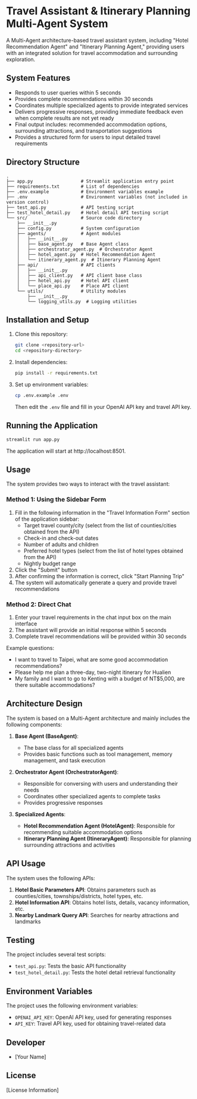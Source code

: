 # Travel Assistant & Itinerary Planning Multi-Agent System

A Multi-Agent architecture-based travel assistant system, including "Hotel Recommendation Agent" and "Itinerary Planning Agent," providing users with an integrated solution for travel accommodation and surrounding exploration.

## System Features

- Responds to user queries within 5 seconds
- Provides complete recommendations within 30 seconds
- Coordinates multiple specialized agents to provide integrated services
- Delivers progressive responses, providing immediate feedback even when complete results are not yet ready
- Final output includes: recommended accommodation options, surrounding attractions, and transportation suggestions
- Provides a structured form for users to input detailed travel requirements

## Directory Structure

```
.
├── app.py                  # Streamlit application entry point
├── requirements.txt        # List of dependencies
├── .env.example            # Environment variables example
├── .env                    # Environment variables (not included in version control)
├── test_api.py             # API testing script
├── test_hotel_detail.py    # Hotel detail API testing script
└── src/                    # Source code directory
    ├── __init__.py
    ├── config.py           # System configuration
    ├── agents/             # Agent modules
    │   ├── __init__.py
    │   ├── base_agent.py   # Base Agent class
    │   ├── orchestrator_agent.py  # Orchestrator Agent
    │   ├── hotel_agent.py  # Hotel Recommendation Agent
    │   └── itinerary_agent.py  # Itinerary Planning Agent
    ├── api/                # API clients
    │   ├── __init__.py
    │   ├── api_client.py   # API client base class
    │   ├── hotel_api.py    # Hotel API client
    │   └── place_api.py    # Place API client
    └── utils/              # Utility modules
        ├── __init__.py
        └── logging_utils.py  # Logging utilities
```

## Installation and Setup

1. Clone this repository:
   ```bash
   git clone <repository-url>
   cd <repository-directory>
   ```

2. Install dependencies:
   ```bash
   pip install -r requirements.txt
   ```

3. Set up environment variables:
   ```bash
   cp .env.example .env
   ```
   Then edit the `.env` file and fill in your OpenAI API key and travel API key.

## Running the Application

```bash
streamlit run app.py
```

The application will start at http://localhost:8501.

## Usage

The system provides two ways to interact with the travel assistant:

### Method 1: Using the Sidebar Form

1. Fill in the following information in the "Travel Information Form" section of the application sidebar:
   - Target travel county/city (select from the list of counties/cities obtained from the API)
   - Check-in and check-out dates
   - Number of adults and children
   - Preferred hotel types (select from the list of hotel types obtained from the API)
   - Nightly budget range
2. Click the "Submit" button
3. After confirming the information is correct, click "Start Planning Trip"
4. The system will automatically generate a query and provide travel recommendations

### Method 2: Direct Chat

1. Enter your travel requirements in the chat input box on the main interface
2. The assistant will provide an initial response within 5 seconds
3. Complete travel recommendations will be provided within 30 seconds

Example questions:
- I want to travel to Taipei, what are some good accommodation recommendations?
- Please help me plan a three-day, two-night itinerary for Hualien
- My family and I want to go to Kenting with a budget of NT$5,000, are there suitable accommodations?

## Architecture Design

The system is based on a Multi-Agent architecture and mainly includes the following components:

1. **Base Agent (BaseAgent)**:
   - The base class for all specialized agents
   - Provides basic functions such as tool management, memory management, and task execution

2. **Orchestrator Agent (OrchestratorAgent)**:
   - Responsible for conversing with users and understanding their needs
   - Coordinates other specialized agents to complete tasks
   - Provides progressive responses

3. **Specialized Agents**:
   - **Hotel Recommendation Agent (HotelAgent)**: Responsible for recommending suitable accommodation options
   - **Itinerary Planning Agent (ItineraryAgent)**: Responsible for planning surrounding attractions and activities

## API Usage

The system uses the following APIs:

1. **Hotel Basic Parameters API**: Obtains parameters such as counties/cities, townships/districts, hotel types, etc.
2. **Hotel Information API**: Obtains hotel lists, details, vacancy information, etc.
3. **Nearby Landmark Query API**: Searches for nearby attractions and landmarks

## Testing

The project includes several test scripts:

- `test_api.py`: Tests the basic API functionality
- `test_hotel_detail.py`: Tests the hotel detail retrieval functionality

## Environment Variables

The project uses the following environment variables:

- `OPENAI_API_KEY`: OpenAI API key, used for generating responses
- `API_KEY`: Travel API key, used for obtaining travel-related data

## Developer

- [Your Name]

## License

[License Information]